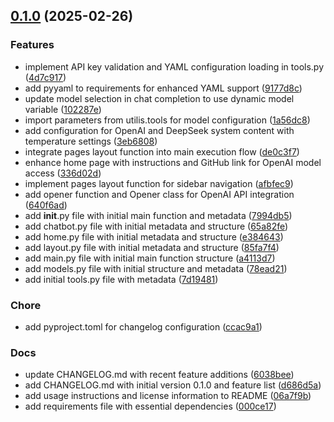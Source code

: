 <!-- insertion marker -->
<a name="0.1.0"></a>

## [0.1.0](https://github.com///compare/87659d3f84c493e38a5647edcaeea6deaecdb131...0.1.0) (2025-02-26)

### Features

- implement API key validation and YAML configuration loading in tools.py ([4d7c917](https://github.com///commit/4d7c9175ea6ca5f8952a679c2304fdbefa9301dc))
- add pyyaml to requirements for enhanced YAML support ([9177d8c](https://github.com///commit/9177d8c94825c8e8758cea4b96750b840a378524))
- update model selection in chat completion to use dynamic model variable ([102287e](https://github.com///commit/102287e04b8c00c9c80978b658ea2bd2c50d060e))
- import parameters from utilis.tools for model configuration ([1a56dc8](https://github.com///commit/1a56dc87fc3d55760a5cb2438d49116cef0d9f5c))
- add configuration for OpenAI and DeepSeek system content with temperature settings ([3eb6808](https://github.com///commit/3eb68088758aca93dc293a4b6d885b877ab2bd35))
- integrate pages layout function into main execution flow ([de0c3f7](https://github.com///commit/de0c3f74fe18061596157a6200c6e11936a7f8b0))
- enhance home page with instructions and GitHub link for OpenAI model access ([336d02d](https://github.com///commit/336d02d9db73ead37ebbd144ec5f2a9e991b14e6))
- implement pages layout function for sidebar navigation ([afbfec9](https://github.com///commit/afbfec92b520f64518e8f7684e55adfff00f4153))
- add opener function and Opener class for OpenAI API integration ([640f6ad](https://github.com///commit/640f6ad6d328b2b02752ed8acf1c4da7721c50e3))
- add __init__.py file with initial main function and metadata ([7994db5](https://github.com///commit/7994db51c68084c865062e305e302726fb1c8fb4))
- add chatbot.py file with initial metadata and structure ([65a82fe](https://github.com///commit/65a82fe688ecd0699c0b3be2a516991f68e77585))
- add home.py file with initial metadata and structure ([e384643](https://github.com///commit/e384643e395a7f66e955a67024f13fbf84b5f019))
- add layout.py file with initial metadata and structure ([85fa7f4](https://github.com///commit/85fa7f490375f7f3c9899cff50e26fdef77a892a))
- add main.py file with initial main function structure ([a4113d7](https://github.com///commit/a4113d74fd697845bc59a3a7b595bdec946eeb08))
- add models.py file with initial structure and metadata ([78ead21](https://github.com///commit/78ead21d3b6ebdd3f74e9d6bb705b693acb5b677))
- add initial tools.py file with metadata ([7d19481](https://github.com///commit/7d194814ffb4c6a8f0275e9420b2ae4baf780618))

### Chore

- add pyproject.toml for changelog configuration ([ccac9a1](https://github.com///commit/ccac9a17820383956916c665ca6e2d3e4ce3a1cd))

### Docs

- update CHANGELOG.md with recent feature additions ([6038bee](https://github.com///commit/6038bee21ec5eb25a1bb5b8a672f102dbf91a6b6))
- add CHANGELOG.md with initial version 0.1.0 and feature list ([d686d5a](https://github.com///commit/d686d5a52fb5970e414689230ad1e5af9e79847b))
- add usage instructions and license information to README ([06a7f9b](https://github.com///commit/06a7f9b07697d4e480a37727d8e080368bb941cc))
- add requirements file with essential dependencies ([000ce17](https://github.com///commit/000ce17c1dac652b106e3ea90fbecbee632c1fa4))

